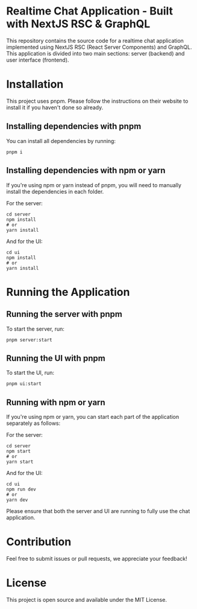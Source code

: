 # Realtime Chat Application - Built with NextJS RSC & GraphQL

This repository contains the source code for a realtime chat application implemented using NextJS RSC (React Server Components) and GraphQL. This application is divided into two main sections: server (backend) and user interface (frontend).

# Installation

This project uses pnpm. Please follow the instructions on their website to install it if you haven't done so already.

## Installing dependencies with pnpm

You can install all dependencies by running:

```shell
pnpm i
```

## Installing dependencies with npm or yarn

If you're using npm or yarn instead of pnpm, you will need to manually install the dependencies in each folder.

For the server:

```shell
cd server
npm install
# or
yarn install
```

And for the UI:

```shell
cd ui
npm install
# or
yarn install
```

# Running the Application

## Running the server with pnpm

To start the server, run:

```shell
pnpm server:start
```

## Running the UI with pnpm

To start the UI, run:

```shell
pnpm ui:start
```

## Running with npm or yarn

If you're using npm or yarn, you can start each part of the application separately as follows:

For the server:

```shell
cd server
npm start
# or
yarn start
```

And for the UI:

```shell
cd ui
npm run dev
# or
yarn dev
```

Please ensure that both the server and UI are running to fully use the chat application.

# Contribution

Feel free to submit issues or pull requests, we appreciate your feedback!

# License

This project is open source and available under the MIT License.
